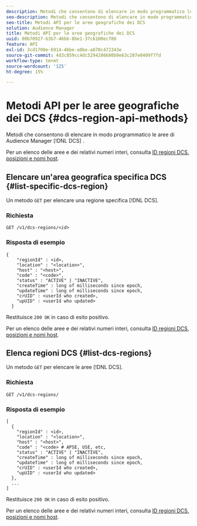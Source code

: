 ```yaml
---
description: Metodi che consentono di elencare in modo programmatico le aree DCS di Audience Manager.
seo-description: Metodi che consentono di elencare in modo programmatico le aree DCS di Audience Manager.
seo-title: Metodi API per le aree geografiche dei DCS
solution: Audience Manager
title: Metodi API per le aree geografiche dei DCS
uuid: 00b70927-b3b7-46bb-8be1-37c6100ecf80
feature: API
exl-id: 3cd1700e-6914-46be-a0be-a870c472343e
source-git-commit: 4d3c859cc4dc5294286680b0e63c287e0409f7fd
workflow-type: tm+mt
source-wordcount: '125'
ht-degree: 15%

---
```


# Metodi API per le aree geografiche dei DCS {#dcs-region-api-methods}

Metodi che consentono di elencare in modo programmatico le aree di Audience Manager [!DNL DCS] .

<!-- c_rest_api_regions.xml -->

Per un elenco delle aree e dei relativi numeri interi, consulta [ID regioni DCS, posizioni e nomi host](../../api/dcs-intro/dcs-api-reference/dcs-regions.md).

## Elencare un&#39;area geografica specifica DCS {#list-specific-dcs-region}

Un metodo `GET` per elencare una regione specifica [!DNL DCS].

<!-- r_rest_api_regions_list_specific.xml -->

### Richiesta

`GET /v1/dcs-regions/`*`<id>`*

### Risposta di esempio

```
{ 
    "regionId" : <id>, 
    "location" : "<location>",
    "host" : "<host>",
    "code" : "<code>",
    "status" : "ACTIVE" | "INACTIVE",
    "createTime" : long of milliseconds since epoch,
    "updateTime" : long of milliseconds since epoch,
    "crUID" : <userId who created>,
    "upUID" : <userId who updated>
  }
```

Restituisce `200 OK` in caso di esito positivo.

Per un elenco delle aree e dei relativi numeri interi, consulta [ID regioni DCS, posizioni e nomi host](../../api/dcs-intro/dcs-api-reference/dcs-regions.md).

## Elenca regioni DCS {#list-dcs-regions}

Un metodo `GET` per elencare le aree [!DNL DCS].

<!-- r_rest_api_regions_list.xml -->

### Richiesta

`GET /v1/dcs-regions/`

### Risposta di esempio

```
[
  { 
    "regionId" : <id>, 
    "location" : "<location>",
    "host" : "<host>",
    "code" : "<code> # APSE, USE, etc,
    "status" : "ACTIVE" | "INACTIVE",
    "createTime" : long of milliseconds since epoch,
    "updateTime" : long of milliseconds since epoch,
    "crUID" : <userId who created>,
    "upUID" : <userId who updated>
  },
  ...
]
```

Restituisce `200 OK` in caso di esito positivo.

Per un elenco delle aree e dei relativi numeri interi, consulta [ID regioni DCS, posizioni e nomi host](../../api/dcs-intro/dcs-api-reference/dcs-regions.md).
